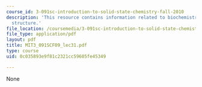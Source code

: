 ```yaml
---
course_id: 3-091sc-introduction-to-solid-state-chemistry-fall-2010
description: 'This resource contains information related to biochemistry: protein
  structure.'
file_location: /coursemedia/3-091sc-introduction-to-solid-state-chemistry-fall-2010/0c035893e9f81c2321cc59605fe45349_MIT3_091SCF09_lec31.pdf
file_type: application/pdf
layout: pdf
title: MIT3_091SCF09_lec31.pdf
type: course
uid: 0c035893e9f81c2321cc59605fe45349

---
```

None